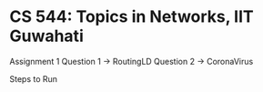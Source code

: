 # CS 544: Topics in Networks, IIT Guwahati

 Assignment 1
 Question 1 -> RoutingLD
 Question 2 -> CoronaVirus
 
 Steps to Run
